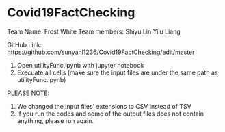 # Covid19FactChecking

Team Name: Frost White
Team members: Shiyu Lin Yilu Liang

GitHub Link: https://github.com/sunyanl1236/Covid19FactChecking/edit/master


1. Open utilityFunc.ipynb with jupyter notebook
2. Execuate all cells (make sure the input files are under the same path as utilityFunc.ipynb)

PLEASE NOTE: 
1. We changed the input files' extensions to CSV instead of TSV
2. If you run the codes and some of the output files does not contain anything, please run again.

